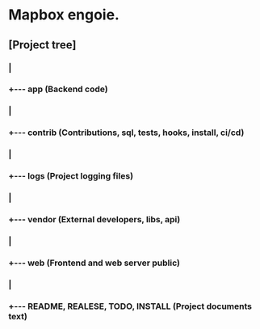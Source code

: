 # Mapbox engoie.

## [Project tree]
### |
### +--- app (Backend code)
### |
### +--- contrib (Contributions, sql, tests, hooks, install, ci/cd)
### |
### +--- logs (Project logging files)
### |
### +--- vendor (External developers, libs, api)
### |
### +--- web (Frontend and web server public)
### |
### +--- README, REALESE, TODO, INSTALL (Project documents text)
